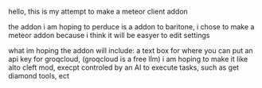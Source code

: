 hello, this is my attempt to make a meteor client addon

the addon i am hoping to perduce is a addon to baritone, i chose to make a meteor addon because i think it will be easyer to edit settings

what im hoping the addon will include:
a text box for where you can put an api key for groqcloud, (groqcloud is a free llm)
i am hoping to make it like alto cleft mod, execpt controled by an AI to execute tasks, such as get diamond tools, ect
